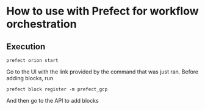 # How to use with Prefect for workflow orchestration

## Execution
```shell
prefect orion start
```

Go to the UI with the link provided by the command that was just ran. Before adding blocks, run
```shell
prefect block register -m prefect_gcp
```

And then go to the API to add blocks